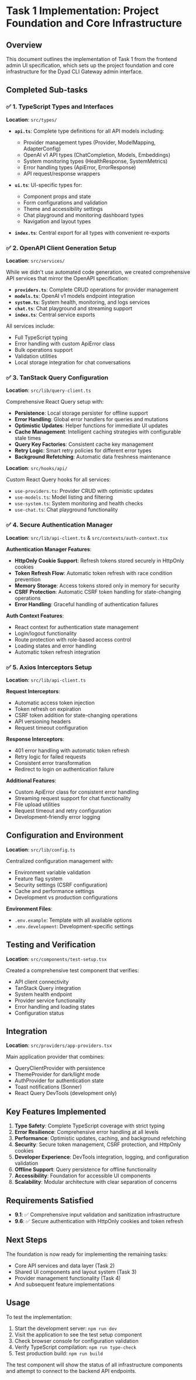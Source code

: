 # Task 1 Implementation: Project Foundation and Core Infrastructure

## Overview

This document outlines the implementation of Task 1 from the frontend admin UI specification, which sets up the project foundation and core infrastructure for the Dyad CLI Gateway admin interface.

## Completed Sub-tasks

### ✅ 1. TypeScript Types and Interfaces

**Location**: `src/types/`

- **`api.ts`**: Complete type definitions for all API models including:
  - Provider management types (Provider, ModelMapping, AdapterConfig)
  - OpenAI v1 API types (ChatCompletion, Models, Embeddings)
  - System monitoring types (HealthResponse, SystemMetrics)
  - Error handling types (ApiError, ErrorResponse)
  - API request/response wrappers

- **`ui.ts`**: UI-specific types for:
  - Component props and state
  - Form configurations and validation
  - Theme and accessibility settings
  - Chat playground and monitoring dashboard types
  - Navigation and layout types

- **`index.ts`**: Central export for all types with convenient re-exports

### ✅ 2. OpenAPI Client Generation Setup

**Location**: `src/services/`

While we didn't use automated code generation, we created comprehensive API services that mirror the OpenAPI specification:

- **`providers.ts`**: Complete CRUD operations for provider management
- **`models.ts`**: OpenAI v1 models endpoint integration
- **`system.ts`**: System health, monitoring, and logs services
- **`chat.ts`**: Chat playground and streaming support
- **`index.ts`**: Central service exports

All services include:
- Full TypeScript typing
- Error handling with custom ApiError class
- Bulk operations support
- Validation utilities
- Local storage integration for chat conversations

### ✅ 3. TanStack Query Configuration

**Location**: `src/lib/query-client.ts`

Comprehensive React Query setup with:

- **Persistence**: Local storage persister for offline support
- **Error Handling**: Global error handlers for queries and mutations
- **Optimistic Updates**: Helper functions for immediate UI updates
- **Cache Management**: Intelligent caching strategies with configurable stale times
- **Query Key Factories**: Consistent cache key management
- **Retry Logic**: Smart retry policies for different error types
- **Background Refetching**: Automatic data freshness maintenance

**Location**: `src/hooks/api/`

Custom React Query hooks for all services:
- `use-providers.ts`: Provider CRUD with optimistic updates
- `use-models.ts`: Model listing and filtering
- `use-system.ts`: System monitoring and health checks
- `use-chat.ts`: Chat playground functionality

### ✅ 4. Secure Authentication Manager

**Location**: `src/lib/api-client.ts` & `src/contexts/auth-context.tsx`

**Authentication Manager Features**:
- **HttpOnly Cookie Support**: Refresh tokens stored securely in HttpOnly cookies
- **Token Refresh Flow**: Automatic token refresh with race condition prevention
- **Memory Storage**: Access tokens stored only in memory for security
- **CSRF Protection**: Automatic CSRF token handling for state-changing operations
- **Error Handling**: Graceful handling of authentication failures

**Auth Context Features**:
- React context for authentication state management
- Login/logout functionality
- Route protection with role-based access control
- Loading states and error handling
- Automatic token refresh integration

### ✅ 5. Axios Interceptors Setup

**Location**: `src/lib/api-client.ts`

**Request Interceptors**:
- Automatic access token injection
- Token refresh on expiration
- CSRF token addition for state-changing operations
- API versioning headers
- Request timeout configuration

**Response Interceptors**:
- 401 error handling with automatic token refresh
- Retry logic for failed requests
- Consistent error transformation
- Redirect to login on authentication failure

**Additional Features**:
- Custom ApiError class for consistent error handling
- Streaming request support for chat functionality
- File upload utilities
- Request timeout and retry configuration
- Development-friendly error logging

## Configuration and Environment

**Location**: `src/lib/config.ts`

Centralized configuration management with:
- Environment variable validation
- Feature flag system
- Security settings (CSRF configuration)
- Cache and performance settings
- Development vs production configurations

**Environment Files**:
- `.env.example`: Template with all available options
- `.env.development`: Development-specific settings

## Testing and Verification

**Location**: `src/components/test-setup.tsx`

Created a comprehensive test component that verifies:
- API client connectivity
- TanStack Query integration
- System health endpoint
- Provider service functionality
- Error handling and loading states
- Configuration status

## Integration

**Location**: `src/providers/app-providers.tsx`

Main application provider that combines:
- QueryClientProvider with persistence
- ThemeProvider for dark/light mode
- AuthProvider for authentication state
- Toast notifications (Sonner)
- React Query DevTools (development only)

## Key Features Implemented

1. **Type Safety**: Complete TypeScript coverage with strict typing
2. **Error Resilience**: Comprehensive error handling at all levels
3. **Performance**: Optimistic updates, caching, and background refetching
4. **Security**: Secure token management, CSRF protection, and HttpOnly cookies
5. **Developer Experience**: DevTools integration, logging, and configuration validation
6. **Offline Support**: Query persistence for offline functionality
7. **Accessibility**: Foundation for accessible UI components
8. **Scalability**: Modular architecture with clear separation of concerns

## Requirements Satisfied

- **9.1**: ✅ Comprehensive input validation and sanitization infrastructure
- **9.6**: ✅ Secure authentication with HttpOnly cookies and token refresh

## Next Steps

The foundation is now ready for implementing the remaining tasks:
- Core API services and data layer (Task 2)
- Shared UI components and layout system (Task 3)
- Provider management functionality (Task 4)
- And subsequent feature implementations

## Usage

To test the implementation:

1. Start the development server: `npm run dev`
2. Visit the application to see the test setup component
3. Check browser console for configuration validation
4. Verify TypeScript compilation: `npm run type-check`
5. Test production build: `npm run build`

The test component will show the status of all infrastructure components and attempt to connect to the backend API endpoints.